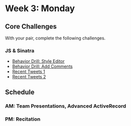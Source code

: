 # Week 3: Monday

## Core Challenges
With your pair, complete the following challenges.

### JS & Sinatra

* [Behavior Drill: Style Editor](https://github.com/otters-2014/behavior-drill-style-editor-challenge)
* [Behavior Drill: Add Comments](https://github.com/otters-2014/behavior-drill-add-comments-challenge)
* [Recent Tweets 1](https://github.com/otters-2014/recent-tweets-1-challenge)
* [Recent Tweets 2](https://github.com/otters-2014/recent-tweets-2-challenge)

## Schedule
### AM: Team Presentations, Advanced ActiveRecord

### PM: Recitation
